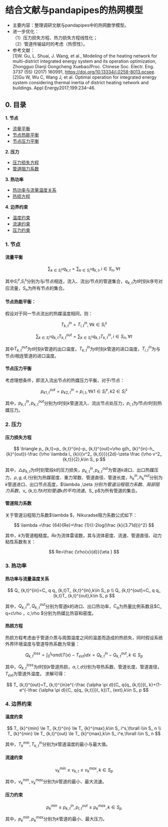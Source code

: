 # **结合文献与pandapipes的热网模型**
- 主要内容：整理调研文献与pandapipes中的热网数学模型。
- 进一步优化：  
（1）压力损失方程、热力损失方程线性化；  
（2）管道传输延时的考虑（热惯性）。
- 参考文献：  
[1]W. Gu, L. Shuai, J. Wang, et al., Modeling of the heating network for multi-district integrated energy system and its operation optimization, Zhongguo Dianji Gongcheng Xuebao/Proc. Chinese Soc. Electr. Eng. 3737 (55) (2017) 160991, https://doi.org/10.13334/j.0258-8013.pcsee.  
[2]Gu W, Wu C, Wang J, et al. Optimal operation for integrated energy system considering thermal inertia of district heating network and buildings. Appl Energy2017;199:234–46.

## **0. 目录**

**1. 节点**
+ [流量平衡](#流量平衡)
+ [节点热能平衡](#节点热能平衡)
+ [节点压力平衡](#节点压力平衡)

**2. 压力**
+ [压力损失方程](#压力损失方程)
+ [管道阻力系数](#管道阻力系数)

**3. 热功率**
+ [热功率与流量温度关系](#热功率与流量温度关系)
+ [热损方程](#热损方程)

**4. 边界约束**
+ [温度约束](#温度约束)
+ [流速约束](#流速约束)
+ [压力约束](#压力约束)

### 1. 节点
#### 流量平衡
$$
\sum _ {k\in {S_ i^e}}{q_ {k,t}}=\sum _ {k\in {S_ i^s}}{q_ {k,t}},i\in S_ n,\forall t
$$

其中$S_ i^e$,$S_ i^s$分别为与$i$节点相连，流入、流出$i$节点的管道集合，$q_ {k,t}$为$t$时刻$k$序号对应流量，$S_ n$为所有节点的集合。

#### 节点热能平衡：

假设对于同一节点流出的热媒温度相同，则：

$$
T_ {k,t}^{in}=T_ {i,t}^{in},\forall k\in S_ i^s
$$

$$
\sum _ {k\in {S_ i^e}}{q_ {k,t}T_ {k,t}^{out}}=\sum _ {k\in {S_ i^s}}{q_ {k,t}T_ {k,t}^{in}},i\in S_ n,\forall t
$$

其中$T_ {k,t}^{out}$为$t$时刻$k$管道的出口温度，$T_ {k,t}^{in}$为$t$时刻$k$管道的进口温度，$T_ {i,t}^{in}$为与节点$i$相连管道的进口温度。

#### 节点压力平衡
考虑理想条件，即流入流出节点的热媒压力平衡，对于$i$节点：

$$
p_ {k1,t}^{out}=p_ {k2,t}^{in}=p_ {i,t},\forall k1\in S_ i^e,k2\in S_ i^s
$$

其中，$p_ {k,t}^{in},p_ {k,t}^{out}$分别为$t$时刻$k$管道流入、流出节点处压力，$p_ {i,t}$为$i$节点$t$时刻热媒压力。

### 2. 压力
#### 压力损失方程

$$
\triangle p_ {k,t}=p_ {k,t}^{in}-p_ {k,t}^{out}=\rho g(h_ {k}^{in}-h_ {k}^{out})-\frac {\rho \lambda l_ {k}{{v^2_ {k,t}}}}{2d}-\zeta \frac {\rho v^2_ {k,t}}{2},k\in S_ p
$$

其中，$\triangle p_ {k,t}$为$t$时刻管段$k$的压力损失，$p_ {k,t}^{in},p_ {k,t}^{out}$为管道$k$进口、出口热媒压力，$\rho ,g,d,l$分别为热媒密度、重力常数、管道直径、管道长度，$h_ {k}^{in},h_ {k}^{out}$分别为$k$管道进口、出口节点高度，$\lambda ,\zeta $分别为管道沿程阻力系数、局部阻力系数，$v_ {k,t}$为$t$时刻管道$k$的平均流速。$S_ p$为所有管道的集合。

#### 管道阻力系数
关于管道沿程阻力系数$\lambda $，Nikuradse阻力系数公式如下：

$$
\lambda =\frac {64}{Re}+\frac {1}{(-2log(\frac {k}{3.71d}))^2}
$$

其中，$k$为管道粗糙度。$Re$为流体雷诺数，其与流体密度、流速、管道直径、动力粘性系数有关：

$$
Re=\frac {\rho{v}{d}}{\eta }
$$

### 3. 热功率
#### 热功率与流量温度关系

$$
Q_ {k,t}^{in}=C_ q q_ {k,t}T_ {k,t}^{in},k\in S_ p \\
Q_ {k,t}^{out}=C_ q q_ {k,t}T_ {k,t}^{out},k\in S_ p
$$

其中，$Q_ {k,t}^{in},Q_ {k,t}^{out}$分别为管道$k$的进口、出口热功率，$C_ q$为热量比例系数且$C_ q=c\rho $，$c,\rho $分别为热媒比热容和密度。

#### 热损方程
热损方程考虑由于管道介质与周围温度之间的温差而造成的热损失，同时假设系统外界环境温度与管道导热系数为常量：

$$
Q^{loss}_ {k,t}=\int _ 0^{l_ k}\alpha \pi d(T(x)-T_ {ext})dx=Q_ {k,t}^{in}-Q_ {k,t}^{out},k\in S_ p
$$

其中，$Q^{loss}_ {k,t}$为$t$时刻$k$管道热损，$\alpha ,l,d$分别为导热系数、管道长度、管道直径，$T_ {ext}$为管道外温度。
求解可得：

$$
T_ {k,t}^{out}=T_ {k,t}^{in}e^{-\frac {\alpha \pi d}{C_ q{q_ {k,t}}}l_ k}+(1-e^{-\frac {\alpha \pi d}{C_ q{q_ {k,t}}}l_ k})T_ {ext},k\in S_ p
$$

### 4. 边界约束
#### 温度约束

$$
T_ {k}^{min} \le T_ {k,t}^{in} \le T_ {k}^{max},k\in S_ i^s,\forall i\in S_ n \\
T_ {k}^{min} \le T_ {k,t}^{out} \le T_ {k}^{max},k\in S_ i^e,\forall i\in S_ n
$$

其中，$T_ {k}^{min},T_ {k,t}^{in}$分别为$k$管道温度的最小与最大值。

#### 流速约束

$$
v_ {k}^{min}\le v_ {k,t}\le v_ {k}^{max},k\in S_ p
$$

其中，$v_ {k}^{min},v_ {k}^{max}$分别为$k$管道的最小、最大流速。

#### 压力约束

$$
p_ {k}^{min}\le p_ {k,t}^{in},p_ {l,t}^{out}\le p_ {k}^{max},k\in S_ p
$$

其中，$p_ {k}^{min},p_ {k}^{max}$分别为$k$管道的最小、最大压力。


